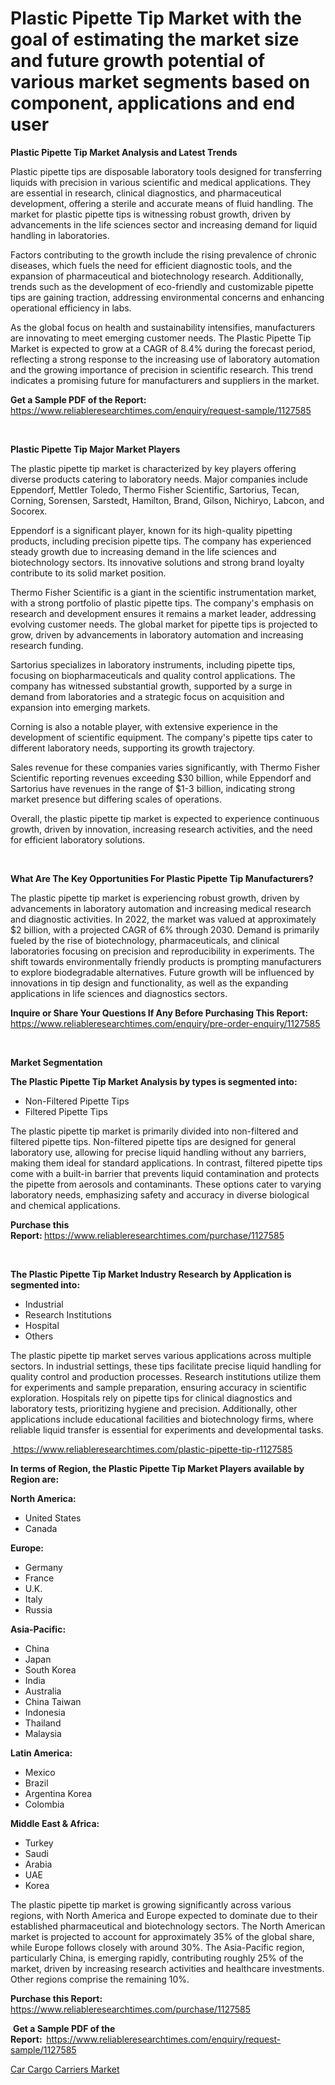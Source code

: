 <p><h1>Plastic Pipette Tip Market with the goal of estimating the market size and future growth potential of various market segments based on component, applications and end user</h1></p><p><strong>Plastic Pipette Tip Market Analysis and Latest Trends</strong></p>
<p><p>Plastic pipette tips are disposable laboratory tools designed for transferring liquids with precision in various scientific and medical applications. They are essential in research, clinical diagnostics, and pharmaceutical development, offering a sterile and accurate means of fluid handling. The market for plastic pipette tips is witnessing robust growth, driven by advancements in the life sciences sector and increasing demand for liquid handling in laboratories.</p><p>Factors contributing to the growth include the rising prevalence of chronic diseases, which fuels the need for efficient diagnostic tools, and the expansion of pharmaceutical and biotechnology research. Additionally, trends such as the development of eco-friendly and customizable pipette tips are gaining traction, addressing environmental concerns and enhancing operational efficiency in labs.</p><p>As the global focus on health and sustainability intensifies, manufacturers are innovating to meet emerging customer needs. The Plastic Pipette Tip Market is expected to grow at a CAGR of 8.4% during the forecast period, reflecting a strong response to the increasing use of laboratory automation and the growing importance of precision in scientific research. This trend indicates a promising future for manufacturers and suppliers in the market.</p></p>
<p><strong>Get a Sample PDF of the Report:&nbsp;</strong> <a href="https://www.reliableresearchtimes.com/enquiry/request-sample/1127585?utm_campaign=3187&utm_medium=2&utm_source=Github&utm_content=ia&utm_term=06032025&utm_id=plastic-pipette-tip">https://www.reliableresearchtimes.com/enquiry/request-sample/1127585</a></p>
<p>&nbsp;</p>
<p><strong>Plastic Pipette Tip Major Market Players</strong></p>
<p><p>The plastic pipette tip market is characterized by key players offering diverse products catering to laboratory needs. Major companies include Eppendorf, Mettler Toledo, Thermo Fisher Scientific, Sartorius, Tecan, Corning, Sorensen, Sarstedt, Hamilton, Brand, Gilson, Nichiryo, Labcon, and Socorex. </p><p>Eppendorf is a significant player, known for its high-quality pipetting products, including precision pipette tips. The company has experienced steady growth due to increasing demand in the life sciences and biotechnology sectors. Its innovative solutions and strong brand loyalty contribute to its solid market position.</p><p>Thermo Fisher Scientific is a giant in the scientific instrumentation market, with a strong portfolio of plastic pipette tips. The company's emphasis on research and development ensures it remains a market leader, addressing evolving customer needs. The global market for pipette tips is projected to grow, driven by advancements in laboratory automation and increasing research funding.</p><p>Sartorius specializes in laboratory instruments, including pipette tips, focusing on biopharmaceuticals and quality control applications. The company has witnessed substantial growth, supported by a surge in demand from laboratories and a strategic focus on acquisition and expansion into emerging markets.</p><p>Corning is also a notable player, with extensive experience in the development of scientific equipment. The company's pipette tips cater to different laboratory needs, supporting its growth trajectory. </p><p>Sales revenue for these companies varies significantly, with Thermo Fisher Scientific reporting revenues exceeding $30 billion, while Eppendorf and Sartorius have revenues in the range of $1-3 billion, indicating strong market presence but differing scales of operations. </p><p>Overall, the plastic pipette tip market is expected to experience continuous growth, driven by innovation, increasing research activities, and the need for efficient laboratory solutions.</p></p>
<p>&nbsp;</p>
<p><strong>What Are The Key Opportunities For Plastic Pipette Tip Manufacturers?</strong></p>
<p><p>The plastic pipette tip market is experiencing robust growth, driven by advancements in laboratory automation and increasing medical research and diagnostic activities. In 2022, the market was valued at approximately $2 billion, with a projected CAGR of 6% through 2030. Demand is primarily fueled by the rise of biotechnology, pharmaceuticals, and clinical laboratories focusing on precision and reproducibility in experiments. The shift towards environmentally friendly products is prompting manufacturers to explore biodegradable alternatives. Future growth will be influenced by innovations in tip design and functionality, as well as the expanding applications in life sciences and diagnostics sectors.</p></p>
<p><strong>Inquire or Share Your Questions If Any Before Purchasing This Report:</strong> <a href="https://www.reliableresearchtimes.com/enquiry/pre-order-enquiry/1127585?utm_campaign=3187&utm_medium=2&utm_source=Github&utm_content=ia&utm_term=06032025&utm_id=plastic-pipette-tip">https://www.reliableresearchtimes.com/enquiry/pre-order-enquiry/1127585</a></p>
<p>&nbsp;</p>
<p><strong>Market Segmentation</strong></p>
<p><strong>The Plastic Pipette Tip Market Analysis by types is segmented into:</strong></p>
<p><ul><li>Non-Filtered Pipette Tips</li><li>Filtered Pipette Tips</li></ul></p>
<p><p>The plastic pipette tip market is primarily divided into non-filtered and filtered pipette tips. Non-filtered pipette tips are designed for general laboratory use, allowing for precise liquid handling without any barriers, making them ideal for standard applications. In contrast, filtered pipette tips come with a built-in barrier that prevents liquid contamination and protects the pipette from aerosols and contaminants. These options cater to varying laboratory needs, emphasizing safety and accuracy in diverse biological and chemical applications.</p></p>
<p><strong>Purchase this Report:&nbsp;</strong><a href="https://www.reliableresearchtimes.com/purchase/1127585?utm_campaign=3187&utm_medium=2&utm_source=Github&utm_content=ia&utm_term=06032025&utm_id=plastic-pipette-tip">https://www.reliableresearchtimes.com/purchase/1127585</a></p>
<p>&nbsp;</p>
<p><strong>The Plastic Pipette Tip Market Industry Research by Application is segmented into:</strong></p>
<p><ul><li>Industrial</li><li>Research Institutions</li><li>Hospital</li><li>Others</li></ul></p>
<p><p>The plastic pipette tip market serves various applications across multiple sectors. In industrial settings, these tips facilitate precise liquid handling for quality control and production processes. Research institutions utilize them for experiments and sample preparation, ensuring accuracy in scientific exploration. Hospitals rely on pipette tips for clinical diagnostics and laboratory tests, prioritizing hygiene and precision. Additionally, other applications include educational facilities and biotechnology firms, where reliable liquid transfer is essential for experiments and developmental tasks.</p></p>
<p><a href="https://www.reliableresearchtimes.com/plastic-pipette-tip-r1127585?utm_campaign=3187&utm_medium=2&utm_source=Github&utm_content=ia&utm_term=06032025&utm_id=plastic-pipette-tip">&nbsp;https://www.reliableresearchtimes.com/plastic-pipette-tip-r1127585</a></p>
<p><strong>In terms of Region, the Plastic Pipette Tip Market Players available by Region are:</strong></p>
<p>
    <p> <strong> North America: </strong>
        <ul>
            <li>United States</li>
            <li>Canada</li>
        </ul>
        </p> 
    <p> <strong> Europe: </strong>
        <ul>
            <li>Germany</li>
            <li>France</li>
            <li>U.K.</li>
            <li>Italy</li>
            <li>Russia</li>
        </ul>
        </p> 
    <p> <strong> Asia-Pacific: </strong>
        <ul>
            <li>China</li>
            <li>Japan</li>
            <li>South Korea</li>
            <li>India</li>
            <li>Australia</li>
            <li>China Taiwan</li>
            <li>Indonesia</li>
            <li>Thailand</li>
            <li>Malaysia</li>
        </ul>
        </p> 
    <p> <strong> Latin America: </strong>
        <ul>
            <li>Mexico</li>
            <li>Brazil</li>
            <li>Argentina Korea</li>
            <li>Colombia</li>
        </ul>
        </p> 
    <p> <strong> Middle East & Africa: </strong>
        <ul>
            <li>Turkey</li>
            <li>Saudi</li>
            <li>Arabia</li>
            <li>UAE</li>
            <li>Korea</li>
        </ul>
    </p>
    </p>
<p><p>The plastic pipette tip market is growing significantly across various regions, with North America and Europe expected to dominate due to their established pharmaceutical and biotechnology sectors. The North American market is projected to account for approximately 35% of the global share, while Europe follows closely with around 30%. The Asia-Pacific region, particularly China, is emerging rapidly, contributing roughly 25% of the market, driven by increasing research activities and healthcare investments. Other regions comprise the remaining 10%.</p></p>
<p><strong>Purchase this Report: </strong><a href="https://www.reliableresearchtimes.com/purchase/1127585?utm_campaign=3187&utm_medium=2&utm_source=Github&utm_content=ia&utm_term=06032025&utm_id=plastic-pipette-tip">https://www.reliableresearchtimes.com/purchase/1127585</a></p>
<p>&nbsp;<strong>Get a Sample PDF of the Report:&nbsp;&nbsp;</strong><a href="https://www.reliableresearchtimes.com/enquiry/request-sample/1127585?utm_campaign=3187&utm_medium=2&utm_source=Github&utm_content=ia&utm_term=06032025&utm_id=plastic-pipette-tip">https://www.reliableresearchtimes.com/enquiry/request-sample/1127585</a></p>
<p><strong></strong></p>
<p><p><a href="https://github.com/briandahm87/Market-Research-Report-List-1/blob/main/car-cargo-carriers-market.md?utm_campaign=3187&utm_medium=2&utm_source=Github&utm_content=ia&utm_term=06032025&utm_id=plastic-pipette-tip">Car Cargo Carriers Market</a></p></p>